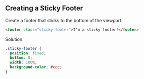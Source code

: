 ## Creating a Sticky Footer

Create a footer that sticks to the bottom of the viewport.

```html
<footer class="sticky-footer">I'm a sticky footer!</footer>
```

Solution:

```css
.sticky-footer {
  position: fixed;
  bottom: 0;
  width: 100%;
  background-color: #ccc;
}
```
